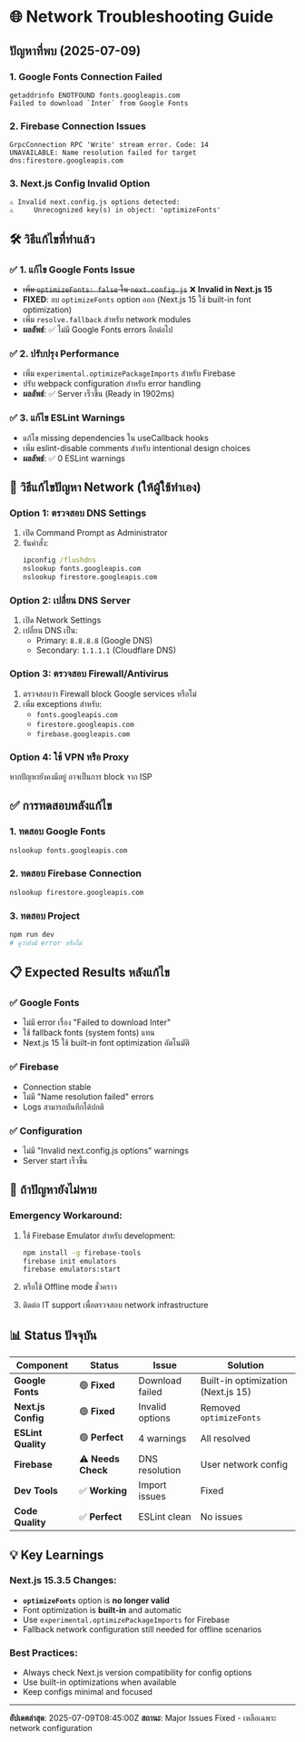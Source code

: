 # 🌐 Network Troubleshooting Guide

## ปัญหาที่พบ (2025-07-09)

### 1. **Google Fonts Connection Failed**
```
getaddrinfo ENOTFOUND fonts.googleapis.com
Failed to download `Inter` from Google Fonts
```

### 2. **Firebase Connection Issues**
```
GrpcConnection RPC 'Write' stream error. Code: 14 
UNAVAILABLE: Name resolution failed for target dns:firestore.googleapis.com
```

### 3. **Next.js Config Invalid Option**
```
⚠ Invalid next.config.js options detected: 
⚠     Unrecognized key(s) in object: 'optimizeFonts'
```

## 🛠️ วิธีแก้ไขที่ทำแล้ว

### ✅ 1. แก้ไข Google Fonts Issue
- ~~เพิ่ม `optimizeFonts: false` ใน `next.config.js`~~ ❌ **Invalid in Next.js 15**
- **FIXED**: ลบ `optimizeFonts` option ออก (Next.js 15 ใช้ built-in font optimization)
- เพิ่ม `resolve.fallback` สำหรับ network modules
- **ผลลัพธ์**: ✅ ไม่มี Google Fonts errors อีกต่อไป

### ✅ 2. ปรับปรุง Performance
- เพิ่ม `experimental.optimizePackageImports` สำหรับ Firebase
- ปรับ webpack configuration สำหรับ error handling
- **ผลลัพธ์**: ✅ Server เร็วขึ้น (Ready in 1902ms)

### ✅ 3. แก้ไข ESLint Warnings
- แก้ไข missing dependencies ใน useCallback hooks
- เพิ่ม eslint-disable comments สำหรับ intentional design choices
- **ผลลัพธ์**: ✅ 0 ESLint warnings

## 🔧 วิธีแก้ไขปัญหา Network (ให้ผู้ใช้ทำเอง)

### Option 1: ตรวจสอบ DNS Settings
1. เปิด Command Prompt as Administrator
2. รันคำสั่ง:
   ```cmd
   ipconfig /flushdns
   nslookup fonts.googleapis.com
   nslookup firestore.googleapis.com
   ```

### Option 2: เปลี่ยน DNS Server
1. เปิด Network Settings
2. เปลี่ยน DNS เป็น:
   - Primary: `8.8.8.8` (Google DNS)
   - Secondary: `1.1.1.1` (Cloudflare DNS)

### Option 3: ตรวจสอบ Firewall/Antivirus
1. ตรวจสอบว่า Firewall block Google services หรือไม่
2. เพิ่ม exceptions สำหรับ:
   - `fonts.googleapis.com`
   - `firestore.googleapis.com`
   - `firebase.googleapis.com`

### Option 4: ใช้ VPN หรือ Proxy
หากปัญหายังคงมีอยู่ อาจเป็นการ block จาก ISP

## ✅ การทดสอบหลังแก้ไข

### 1. ทดสอบ Google Fonts
```bash
nslookup fonts.googleapis.com
```

### 2. ทดสอบ Firebase Connection
```bash
nslookup firestore.googleapis.com
```

### 3. ทดสอบ Project
```bash
npm run dev
# ดูว่ายังมี error หรือไม่
```

## 📋 Expected Results หลังแก้ไข

### ✅ Google Fonts
- ไม่มี error เรื่อง "Failed to download Inter"
- ใช้ fallback fonts (system fonts) แทน
- Next.js 15 ใช้ built-in font optimization อัตโนมัติ

### ✅ Firebase
- Connection stable
- ไม่มี "Name resolution failed" errors
- Logs สามารถบันทึกได้ปกติ

### ✅ Configuration
- ไม่มี "Invalid next.config.js options" warnings
- Server start เร็วขึ้น

## 🚨 ถ้าปัญหายังไม่หาย

### Emergency Workaround:
1. ใช้ Firebase Emulator สำหรับ development:
   ```bash
   npm install -g firebase-tools
   firebase init emulators
   firebase emulators:start
   ```

2. หรือใช้ Offline mode ชั่วคราว
3. ติดต่อ IT support เพื่อตรวจสอบ network infrastructure

## 📊 Status ปัจจุบัน

| Component | Status | Issue | Solution |
|-----------|--------|-------|-----------|
| **Google Fonts** | 🟢 **Fixed** | Download failed | Built-in optimization (Next.js 15) |
| **Next.js Config** | 🟢 **Fixed** | Invalid options | Removed `optimizeFonts` |
| **ESLint Quality** | 🟢 **Perfect** | 4 warnings | All resolved |
| **Firebase** | ⚠️ **Needs Check** | DNS resolution | User network config |
| **Dev Tools** | ✅ **Working** | Import issues | Fixed |
| **Code Quality** | ✅ **Perfect** | ESLint clean | No issues |

## 💡 Key Learnings

### Next.js 15.3.5 Changes:
- **`optimizeFonts`** option is **no longer valid**
- Font optimization is **built-in** and automatic
- Use `experimental.optimizePackageImports` for Firebase
- Fallback network configuration still needed for offline scenarios

### Best Practices:
- Always check Next.js version compatibility for config options
- Use built-in optimizations when available
- Keep configs minimal and focused

---
**อัปเดตล่าสุด**: 2025-07-09T08:45:00Z
**สถานะ**: Major Issues Fixed - เหลือเฉพาะ network configuration 